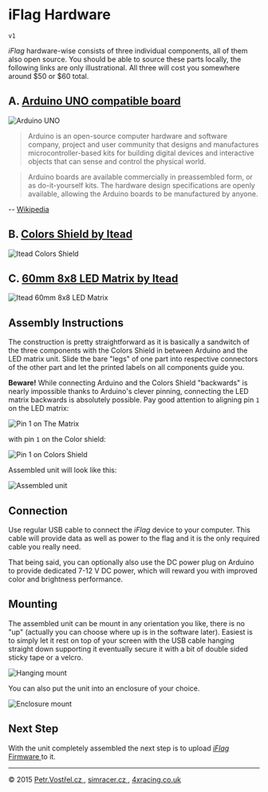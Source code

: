 iFlag Hardware
==============

	v1

_iFlag_ hardware-wise consists of three individual components, all of them also open source.
You should be able to source these parts locally, the following links are only illustrational.
All three will cost you somewhere around $50 or $60 total.


## A. [ __Arduino UNO__ compatible board ](https://www.arduino.cc/en/Main/ArduinoBoardUno)

![ Arduino UNO ](component-arduino-uno.jpg)

> Arduino is an open-source computer hardware and software company, project and user community that designs and manufactures microcontroller-based kits for building digital devices and interactive objects that can sense and control the physical world.

> Arduino boards are available commercially in preassembled form, or as do-it-yourself kits. The hardware design specifications are openly available, allowing the Arduino boards to be manufactured by anyone.

-- [ Wikipedia ](https://en.wikipedia.org/wiki/Arduino)


## B. [ __Colors Shield__ by Itead ](http://www.itead.cc/itead-colors-shield.html)

![ Itead Colors Shield ](component-colors-shield.jpg)


## C. [ __60mm 8x8 LED Matrix__ by Itead ](http://www.itead.cc/60mm-square-8-8-led-matrix-rgb-circle-dot.html)

![ Itead 60mm 8x8 LED Matrix ](component-led-matrix.jpg)


Assembly Instructions
---------------------

The construction is pretty straightforward as it is basically a sandwitch of the three components with the Colors Shield in between Arduino and the LED matrix unit. Slide the bare "legs" of one part into respective connectors of the other part and let the printed labels on all components guide you.

__Beware!__ While connecting Arduino and the Colors Shield "backwards" is nearly impossible thanks to Arduino's
clever pinning, connecting the LED matrix backwards is absolutely possible. Pay good attention to aligning pin `1` on the LED matrix:

![Pin 1 on The Matrix](beware-led-matrix-pin-1.jpg)

with pin `1` on the Color shield:

![Pin 1 on Colors Shield](beware-colors-shield-pin-1.jpg)

Assembled unit will look like this:

![ Assembled unit ](assembled-unit.jpg)


Connection
----------

Use regular USB cable to connect the _iFlag_ device to your computer. This cable will provide data as well as power to the flag and it is the only required cable you really need.

That being said, you can optionally also use the DC power plug on Arduino to provide dedicated 7-12 V DC power, which will reward you with improved color and brightness performance.


Mounting
--------

The assembled unit can be mount in any orientation you like, there is no "up" (actually you can choose where up is in the software later). Easiest is to simply let it rest on top of your screen with the USB cable hanging straight down supporting it eventually secure it with a bit of double sided sticky tape or a velcro.

![ Hanging mount ](mount-hanging.jpg)

You can also put the unit into an enclosure of your choice.

![ Enclosure mount ](mount-enclosure.jpg)


Next Step
---------

With the unit completely assembled the next step is to upload [ _iFlag_ Firmware ](../firmware/README.md) to it.


---
© 2015
[ Petr.Vostřel.cz ](http://petr.vostrel.cz),
[ simracer.cz ](http://simracer.cz),
[ 4xracing.co.uk ](http://4xracing.co.uk)

